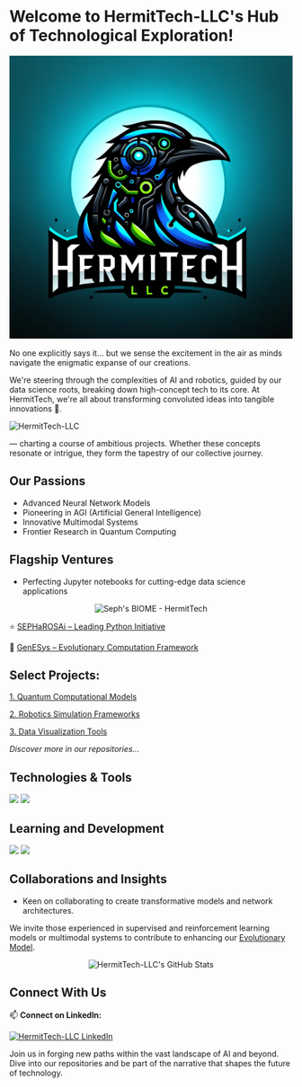 # Welcome to HermitTech-LLC's Hub of Technological Exploration!

<p align="center">
  <img src="https://github.com/HermiTech-LLC/.github/blob/main/HTLLC.PNG" alt="HermitTech Innovations">
</p>

No one explicitly says it... but we sense the excitement in the air as minds navigate the enigmatic expanse of our creations.

We're steering through the complexities of AI and robotics, guided by our data science roots, breaking down high-concept tech to its core. At HermitTech, we're all about transforming convoluted ideas into tangible innovations 🚀.

<p align="left"> <img src="https://komarev.com/ghpvc/?username=HermitTech-LLC&label=Visitors&color=blueviolet&style=flat-square" alt="HermitTech-LLC" /> </p>
— charting a course of ambitious projects. Whether these concepts resonate or intrigue, they form the tapestry of our collective journey.

## Our Passions
- Advanced Neural Network Models
- Pioneering in AGI (Artificial General Intelligence)
- Innovative Multimodal Systems
- Frontier Research in Quantum Computing

## Flagship Ventures
- Perfecting Jupyter notebooks for cutting-edge data science applications

<p align="center">
  <img src="https://hermitech.org/sephs_biome.jpeg" alt="Seph's BIOME - HermitTech">
</p>

⭐️ [SEPHaROSAi – Leading Python Initiative](https://github.com/HermitTech-LLC/SEPHaROSAi)

🧠 [GenESys – Evolutionary Computation Framework](https://github.com/HermitTech-LLC/GenESys)

## Select Projects:
[1. Quantum Computational Models](https://github.com/HermitTech-LLC/QuantumComputing)

[2. Robotics Simulation Frameworks](https://github.com/HermitTech-LLC/RoboticsAI)

[3. Data Visualization Tools](https://github.com/HermitTech-LLC/DataViz)

*Discover more in our repositories...*

## Technologies & Tools
![](https://img.shields.io/badge/Technology-Tool-green?style=for-the-badge&logo=Technology)
![](https://img.shields.io/badge/Technology-Tool-blue?style=for-the-badge&logo=Technology)
<!-- More badges as per your tech stack -->

## Learning and Development
![](https://img.shields.io/badge/Learning-Rust-orange?style=for-the-badge&logo=rust)
![](https://img.shields.io/badge/Learning-QuantumComputing-purple?style=for-the-badge&logo=quantum)
<!-- More badges for learning goals -->

## Collaborations and Insights 
- Keen on collaborating to create transformative models and network architectures.

We invite those experienced in supervised and reinforcement learning models or multimodal systems to contribute to enhancing our [Evolutionary Model](https://github.com/HermitTech-LLC/YourModelLink). 

<p align="center">
   <img src="https://github-readme-stats.vercel.app/api?username=HermitTech-LLC&show_icons=true&theme=tokyonight" alt="HermitTech-LLC's GitHub Stats" />
</p>

## Connect With Us
📫 **Connect on LinkedIn:**

<p align="left">
  <a href="https://www.linkedin.com/company/hermitech-llc" target="blank">
    <img align="center" src="https://img.shields.io/badge/LinkedIn-HermitTech--LLC-blue?style=for-the-badge&logo=linkedin" alt="HermitTech-LLC LinkedIn" />
  </a>
</p>

Join us in forging new paths within the vast landscape of AI and beyond. Dive into our repositories and be part of the narrative that shapes the future of technology.

